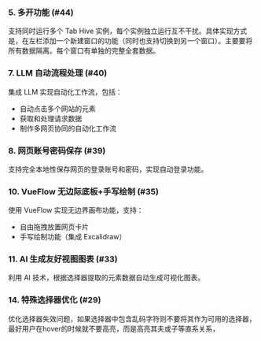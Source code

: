 

### 5. 多开功能 (#44)
支持同时运行多个 Tab Hive 实例，每个实例独立运行互不干扰。具体实现方式是，在左栏添加一个新建窗口的功能（同时也支持切换到另一个窗口）。主要要将所有数据隔离。每个窗口有单独的完整全套数据。

### 7. LLM 自动流程处理 (#40)
集成 LLM 实现自动化工作流，包括：
- 自动点击多个网站的元素
- 获取和处理请求数据
- 制作多网页协同的自动化工作流


### 8. 网页账号密码保存 (#39)
支持完全本地性保存网页的登录账号和密码，实现自动登录功能。

### 10. VueFlow 无边际底板+手写绘制 (#35)
使用 VueFlow 实现无边界画布功能，支持：
- 自由拖拽放置网页卡片
- 手写绘制功能（集成 Excalidraw）

### 11. AI 生成友好视图图表 (#33)
利用 AI 技术，根据选择器提取的元素数据自动生成可视化图表。

### 14. 特殊选择器优化 (#29)
优化选择器失效问题，如果选择器中包含乱码字符则不要将其作为可用的选择器，最好用户在hover的时候就不要高亮，而是高亮其夫或子等直系关系，